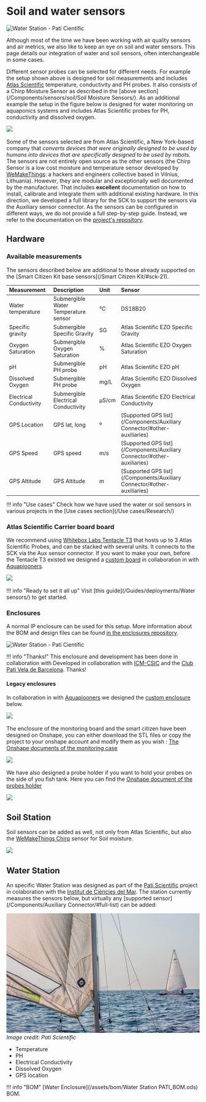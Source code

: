 # Soil and water sensors

<img src="https://live.staticflickr.com/65535/51124639732_90241111a9_k.jpg" alt="Water Station - Patí Científic">

Although most of the time we have been working with air quality sensors and air metrics, we also like to keep an eye on soil and water sensors. This page details our integration of water and soil sensors, often interchangeable in some cases.

Different sensor probes can be selected for different needs. For example the setup shown above is designed for soil measurements and includes [Atlas Scientific](https://www.atlas-scientific.com) temperature, conductivity and PH probes. It also consists of a Chirp Moisture Sensor as described in the [above section](/Components/sensors/soil/Soil Moisture Sensors/). As an additional example the setup in the figure below is designed for water monitoring on aquaponics systems and includes Atlas Scientific probes for PH, conductivity and dissolved oxygen.

![](https://i.imgur.com/gQavZqU.png)

Some of the sensors selected are from Atlas Scientific, a New York-based company that _converts devices that were originally designed to be used by humans into devices that are specifically designed to be used by robots_. The sensors are not entirely open source as the other sensors (the Chirp Sensor is a low cost moisture and temperature sensor developed by [WeMakeThings](https://wemakethings.net/chirp/): a hackers and engineers collective based in Vilnius, Lithuania). However, they are modular and exceptionally well documented by the manufacturer. That includes **excellent** documentation on how to install, calibrate and integrate them with additional existing hardware. In this direction, we developed a full library for the SCK to support the sensors via the Auxiliary sensor connector. As the sensors can be configured in different ways, we do not provide a full step-by-step guide. Instead, we refer to the documentation on the [project's repository](https://github.com/fablabbcn/smartcitizen-grow/tree/master/soil-water-probes).

## Hardware

### Available measurements

The sensors described below are additional to those already supported on the [Smart Citizen Kit base sensors](/Smart Citizen Kit/#sck-21). 

| Measurement | Description  |  Unit |  Sensor  |
|:-------- | :-------------| :---------| :-------------------- | 
| Water temperature | Submergible Water Temperature sensor | °C | DS18B20 |
| Specific gravity | Submergible Specific Gravity | SG | Atlas Scientific EZO Specific Gravity |
| Oxygen Saturation | Submergible Oxygen Saturation | % | Atlas Scientific EZO Oxygen Saturation |
| pH | Submergible PH probe | pH | Atlas Scientific EZO pH |
| Dissolved Oxygen | Submergible PH probe | mg/L |  Atlas Scientific EZO Dissolved Oxygen |
| Electrical Conductivity | Submergible Electrical Conductivity | µS/cm | Atlas Scientific EZO Electrical Conductivity |
| GPS Location | GPS lat, long | º | [Supported GPS list](/Components/Auxiliary Connector/#other-auxiliaries)|
| GPS Speed | GPS speed | m/s | [Supported GPS list](/Components/Auxiliary Connector/#other-auxiliaries) |
| GPS Altitude | GPS Altitude | m | [Supported GPS list](/Components/Auxiliary Connector/#other-auxiliaries) | 
 
!!! info "Use cases"
    Check how we have used the water or soil sensors in various projects in the [Use cases section](/Use cases/Research/)

### Atlas Scientific Carrier board board 

We recommend using [Whitebox Labs Tentacle T3](https://www.whiteboxes.ch/shop/tentacle-t3-for-raspberry-pi/) that hosts up to 3 Atlas Scientific Probes, and can be stacked with several units. It connects to the SCK via the Aux sensor connector. If you want to make your own, before the Tentacle T3 existed we designed a [custom board](https://github.com/fablabbcn/monitoring-kit-hardware) in collaboration in with [Aquapiooners](http://aquapioneers.io).

![](https://i.imgur.com/6FysvIl.png)

!!! info "Ready to set it all up"
    Visit [this guide](/Guides/deployments/Water sensors/) to get started.

### Enclosures

A normal IP enclosure can be used for this setup. More information about the BOM and design files can be found [in the enclosures repository](https://github.com/fablabbcn/smartcitizen-enclosures/tree/master/Smart%20Citizen%20Water%20Station).

<img src="https://live.staticflickr.com/65535/51125200496_67b06e79bd_k.jpg" alt="Water Station - Patí Científic">

!!! info "Thanks!"
    This enclosure and development has been done in collaboration with Developed in collaboration with [ICM-CSIC](https://www.icm.csic.es/en) and the [Club Pati Vela de Barcelona](https://pativelabarcelona.com/). Thanks!

#### Legacy enclosures

In collaboration in with [Aquapiooners](http://aquapioneers.io) we designed the [custom enclosure](https://github.com/fablabbcn/monitoring-kit-hardware) below.

![](https://i.imgur.com/aowaWtl.png)

The enclosure of the monitoring board and the smart citizen have been designed on Onshape, you can either download the STL files or copy the project to your onshape account and modify them as you wish : [The Onshape documents of the monitoring case](https://cad.onshape.com/documents/50f1112a541136a65bec4a67/w/db735112a72871fb7c20053e/e/57e22425fb47d5e8030621de)

![](https://i.imgur.com/tXNBC5e.png)

We have also designed a probe holder if you want to hold your probes on the side of you fish tank. Here you can find the [Onshape document of the probes holder](https://cad.onshape.com/documents/8977ef824f45a910c0b8beaa/w/7ac458735dae629f0a5a73cd/e/be59d435418832bfe5f78afb)

![](https://i.imgur.com/6sM3sCY.jpg)

## Soil Station

Soil sensors can be added as well, not only from Atlas Scientific, but also the [WeMakeThings Chirp](https://wemakethings.net/chirp/) sensor for Soil moisture.

![](https://i.imgur.com/DT45dpM.jpg)

## Water Station

An specific Water Station was designed as part of the [Pati Scientific](https://paticientific.org/) project in colaboration with the [Institut de Ciències del Mar](https://www.icm.csic.es/en). The station currently measures the sensors below, but virtually any [supported sensor](/Components/Auxiliary Connector/#full-list) can be added:

![](/assets/images/pativela.jpg)
_Image credit: Pati Scientific_

- Temperature
- PH
- Electrical Conductivity
- Dissolved Oxygen
- GPS location

!!! info "BOM"
	[Water Enclosure](/assets/bom/Water Station PATI_BOM.ods) BOM.